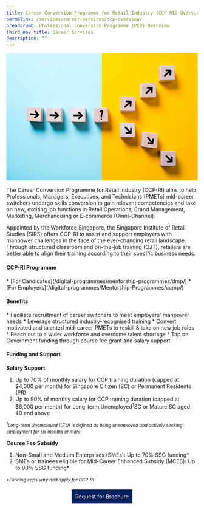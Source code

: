 ```yaml
---
title: Career Conversion Programme for Retail Industry (CCP RI) Overview
permalink: /services/career-services/ccp-overview/
breadcrumb: Professional Conversion Programme (PCP) Overview
third_nav_title: Career Services
description: ""
---
```

![Image for Career Conversion Programme for Retail Industry](/images/images-2021/Services-CareerServices-CCP-RI-Header-web.png)

<p>The Career Conversion Programme for Retail Industry (CCP-RI) aims to help Professionals,
Managers, Executives, and Technicians (PMETs) mid-career switchers undergo skills conversion to
gain relevant competencies and take on new, exciting job functions in Retail Operations, Brand
Management, Marketing, Merchandising or E-commerce (Omni-Channel).</p>

<p>Appointed by the Workforce Singapore, the Singapore Institute of Retail Studies (SIRS) offers CCP-RI
to assist and support employers with manpower challenges in the face of the ever-changing retail
landscape. Through structured classroom and on-the-job training (OJT), retailers are better able to
align their training according to their specific business needs.</p>

<h4>CCP-RI Programme</h4>
* [For Candidates](/digital-programmes/mentorship-programmes/dmp/)
* [For Employers](/digital-programmes/Mentorship-Programmes/ccmp/)
    

<h4>Benefits</h4>
* Faciliate recruitment of career switchers to meet employers' manpower needs
* Leverage structured industry-recognised training
* Convert motivated and talented mid-career PMETs to reskill & take on new job roles
* Reach out to a wider workforce and overcome talent shortage
* Tap on Government funding through course fee grant and salary support

<h4>Funding and Support</h4>

<b>Salary Support</b>
<ol>
	<li>Up to 70% of monthly salary for CCP training duration (capped at $4,000 per month) for Singapore Citizen (SC) or Permanent Residents (PR)</li>
	<li>Up to 90% of monthly salary for CCP training duration (capped at $6,000 per month) for Long-term Unemployed<sup>1</sup>SC or Mature SC aged 40 and above</li>
	</ol>

<small><i><sup>1</sup>Long-term Unemployed (LTU) is defined as being unemployed and actively seeking employment for six months or more</i></small>
	
<b>Course Fee Subsidy</b>
<ol>
	<li>Non-Small and Medium Enterprises (SMEs): Up to 70% SSG funding*</li>
	<li>SMEs or trainees eligible for Mid-Career Enhanced Subsidy (MCES): Up to 90% SSG funding*</li>
	</ol>

<small><i>*Funding caps vary and apply for CCP-RI</i></small>

<center><a href="https://form.gov.sg/602f3c1c08dce8001276454a" style="background-color:#06225e; border:white; color:white; padding: 10px 10px; text-align:center; display:inline-block; margin: 4px 2px; cursor:pointer;text-decoration:none;">Request for Brochure</a></center>